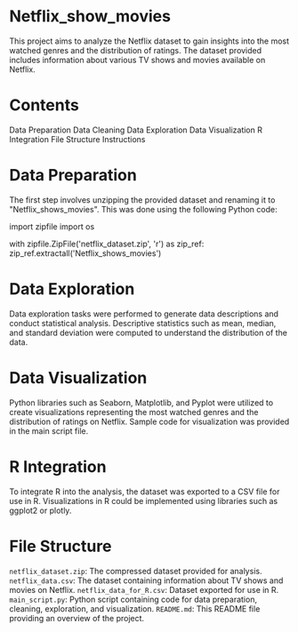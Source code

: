 # Netflix_show_movies

This project aims to analyze the Netflix dataset to gain insights into the most watched genres and the distribution of ratings. The dataset provided includes information about various TV shows and movies available on Netflix.

# Contents
Data Preparation
Data Cleaning
Data Exploration
Data Visualization
R Integration
File Structure
Instructions

# Data Preparation
The first step involves unzipping the provided dataset and renaming it to "Netflix_shows_movies". This was done using the following Python code:

import zipfile
import os

with zipfile.ZipFile('netflix_dataset.zip', 'r') as zip_ref:
    zip_ref.extractall('Netflix_shows_movies')

# Data Exploration
Data exploration tasks were performed to generate data descriptions and conduct statistical analysis. Descriptive statistics such as mean, median, and standard deviation were computed to understand the distribution of the data.

# Data Visualization
Python libraries such as Seaborn, Matplotlib, and Pyplot were utilized to create visualizations representing the most watched genres and the distribution of ratings on Netflix. Sample code for visualization was provided in the main script file.

# R Integration
To integrate R into the analysis, the dataset was exported to a CSV file for use in R. Visualizations in R could be implemented using libraries such as ggplot2 or plotly.

# File Structure
`netflix_dataset.zip`: The compressed dataset provided for analysis.
`netflix_data.csv`: The dataset containing information about TV shows and movies on Netflix.
`netflix_data_for_R.csv`: Dataset exported for use in R.
`main_script.py`: Python script containing code for data preparation, cleaning, exploration, and visualization.
`README.md`: This README file providing an overview of the project.


